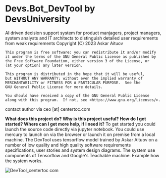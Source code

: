 # Devs.Bot_DevTool by DevsUniversity
AI driven decision support system for product manjagers, project managers, system analysts and IT architects to distinguish detailed user requirements from weak requirements
    Copyright (C) 2023  Askar Aituov

    This program is free software: you can redistribute it and/or modify
    it under the terms of the GNU General Public License as published by
    the Free Software Foundation, either version 3 of the License, or
    (at your option) any later version.

    This program is distributed in the hope that it will be useful,
    but WITHOUT ANY WARRANTY; without even the implied warranty of
    MERCHANTABILITY or FITNESS FOR A PARTICULAR PURPOSE.  See the
    GNU General Public License for more details.

    You should have received a copy of the GNU General Public License
    along with this program.  If not, see <https://www.gnu.org/licenses/>.

contact author via ceo [at] centertoc.com

**What does this project do?
Why is this project useful?
How do I get started?
Where can I get more help, if I need it?**
To get started you could launch the source code directly via jupyter notebook. You could use mercury to launch on via the browser or launch it on premise from a local machine. The DevTool uses tensorflow model trained by Askar Aituov on a number of low quality and high quality software requirements specifications, user stories and system design diagrams.
The system use components of Tensorflow and Google's Teachable machine.
Example how the system works.

![DevTool_centertoc com](https://github.com/Aaituov/Centertoc.com_DevTool/assets/20255395/7dc9b907-9569-492a-af9d-5e38b6fca8c8)
